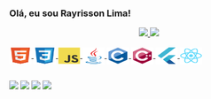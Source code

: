 ### Olá, eu sou Rayrisson Lima!

  <div align="center">
    <a href="https://github.com/rayrisson">
    <img height="180em" src="https://github-readme-stats.vercel.app/api?username=rayrisson&show_icons=true&theme=github_dark&include_all_commits=true&count_private=true"/>
    <img height="180em" src="https://github-readme-stats.vercel.app/api/top-langs/?username=rayrisson&layout=compact&langs_count=8&theme=github_dark"/>
  </div>
  
  <div style="display: inline_block"><br>
    <img align="center" alt="HTML 5" height="30" width="40" src="https://github.com/devicons/devicon/blob/master/icons/html5/html5-original.svg">
    <img align="center" alt="CSS 3" height="30" width="40" src="https://github.com/devicons/devicon/blob/master/icons/css3/css3-original.svg">
    <img align="center" alt="Javascript" height="30" width="40" src="https://github.com/devicons/devicon/blob/master/icons/javascript/javascript-original.svg">
    <img align="center" alt="Java" height="30" width="40" src="https://github.com/devicons/devicon/blob/master/icons/java/java-original.svg">
    <img align="center" alt="C" height="30" width="40" src="https://github.com/devicons/devicon/blob/master/icons/c/c-original.svg">
    <img align="center" alt="C++" height="30" width="40" src="https://github.com/devicons/devicon/blob/master/icons/cplusplus/cplusplus-original.svg">
    <img align="center" alt="Flutter" height="30" width="40" src="https://github.com/devicons/devicon/blob/master/icons/flutter/flutter-original.svg">
    <img align="center" alt="React" height="30" width="40" src="https://github.com/devicons/devicon/blob/master/icons/react/react-original.svg">
  </div>
  
  ##
  
  <div>
    <a href = "https://www.linkedin.com/in/rayrisson-vinicius/" target="_blank"><img src = "https://img.shields.io/badge/LinkedIn-0077B5?style=for-the-badge&logo=linkedin&logoColor=white"></a>
    <a href = "mailto:rayrissonvinicius@gmail.com" target="_blank"><img src = "https://img.shields.io/badge/Gmail-D14836?style=for-the-badge&logo=gmail&logoColor=white"></a>
    <a href = "https://t.me/rayrisson" target="_blank"><img src = "https://img.shields.io/badge/Telegram-2CA5E0?style=for-the-badge&logo=telegram&logoColor=white"></a>
    <a href = "https://www.instagram.com/itsme.rayy/" target="_blank"><img src = "https://img.shields.io/badge/Instagram-E4405F?style=for-the-badge&logo=instagram&logoColor=white"></a>
  </div>
